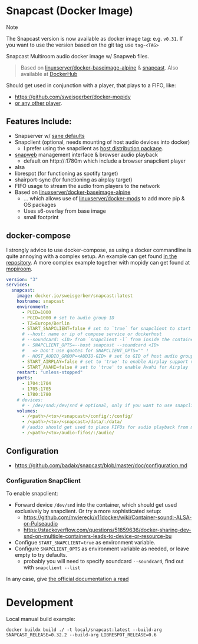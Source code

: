 # Snapcast (Docker Image)

> [!NOTE]
> The Snapcast version is now available as docker image tag: e.g. `v0.31`.
> If you want to use the version based on the git tag use `tag-<TAG>`


Snapcast Multiroom audio docker image w/ Snapweb files.

> Based on [linuxserver/docker-baseimage-alpine](https://github.com/linuxserver/docker-baseimage-alpine) & [snapcast](https://github.com/badaix/snapcast).
> Also available at [DockerHub](https://hub.docker.com/r/sweisgerber/snapcast)

Should get used in conjunction with a player, that plays to a FIFO, like:

- https://github.com/sweisgerber/docker-mopidy
- [or any other player](https://github.com/badaix/snapcast#setup-of-audio-playersserver).

## Features Include:

- Snapserver w/ [sane defaults](./root/defaults/snapserver.conf)
- Snapclient (optional, needs mounting of host audio devices into docker)
    - I prefer using the snapclient as [host distribution package](https://github.com/badaix/snapcast/tree/develop#install-linux-packages-recommended-for-beginners).
- [snapweb](https://github.com/badaix/snapweb) management interface & browser audio playback
    - default on http://<SERVER>:1780m which include a browser snapclient player
- alsa
- librespot (for functioning as spotify target)
- shairport-sync (for functioning as airplay target)
- FIFO usage to stream the audio from players to the network
- Based on [linuxserver/docker-baseimage-alpine](https://github.com/linuxserver/docker-baseimage-alpine)
    - ... which allows use of [linuxserver/docker-mods](https://github.com/linuxserver/docker-mods/tree/universal-package-install) to add more pip & OS packages
    - Uses s6-overlay from base image
    - small footprint

## docker-compose

I strongly advice to use docker-compose, as using a docker commandline is quite annoying with a complex setup.
An example can get found [in the repository](./docker-compose.example.yml).
A more complex example together with mopidy can get found at [mopiroom](https://github.com/sweisgerber/mopiroom/blob/main/docker-compose.yml).

```yaml
version: "3"
services:
  snapcast:
    image: docker.io/sweisgerber/snapcast:latest
    hostname: snapcast
    environment:
      - PUID=1000
      - PGID=1000 # set to audio group ID
      - TZ=Europe/Berlin
      - START_SNAPCLIENT=false # set to `true` for snapclient to start
      # --host: name or ip of compose service or dockerhost
      # --soundcard: <ID> from `snapclient -l` from inside the container
      # - SNAPCLIENT_OPTS=--host snapcast --soundcard <ID>
      #   => Don't use quotes for SNAPCLIENT_OPTS="" !
      # - HOST_AUDIO_GROUP=<AUDIO-GID> # set to GID of host audio group
      - START_AIRPLAY=false # set to 'true' to enable Airplay support via Shairport-sync
      - START_AVAHI=false # set to 'true' to enable Avahi for Airplay 
    restart: "unless-stopped"
    ports:
      - 1704:1704
      - 1705:1705
      - 1780:1780
    # devices:
      # - /dev/snd:/dev/snd # optional, only if you want to use snapclient
    volumes:
      - /<path>/<to>/<snapcast>/config/:/config/
      - /<path>/<to>/<snapcast>/data/:/data/
      # /audio should get used to place FIFOs for audio playback from mpd/mopidy/host/etc
      - /<path>/<to>/audio-fifos/:/audio/
```

## Configuration

- https://github.com/badaix/snapcast/blob/master/doc/configuration.md

### Configuration SnapClient

To enable snapclient:

- Forward device `/dev/snd` into the container, which should get used exclusively by snapclient. Or try a more sophisticated setup:
    - https://github.com/mviereck/x11docker/wiki/Container-sound:-ALSA-or-Pulseaudio
    - https://stackoverflow.com/questions/51859636/docker-sharing-dev-snd-on-multiple-containers-leads-to-device-or-resource-bu
- Configue `START_SNAPCLIENT=true` as environment variable.
- Configure `SNAPCLIENT_OPTS` as environment variable as needed, or leave empty to try defaults.
    - probably you will need to specify soundcard `--soundcard`, find out with `snapclient --list`

In any case, give [the official documentation a read](https://github.com/badaix/snapcast#client)

# Development

Local manual build example:

```shell
docker buildx build ./ -t local/snapcast:latest --build-arg SNAPCAST_RELEASE=0.32.2 --build-arg LIBRESPOT_RELEASE=0.6
```
